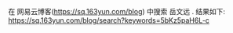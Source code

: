 在 网易云博客(https://sq.163yun.com/blog) 中搜索 岳文远 . 结果如下: https://sq.163yun.com/blog/search?keywords=5bKz5paH6L-c